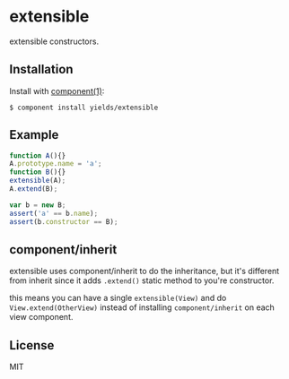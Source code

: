 
# extensible

  extensible constructors.

## Installation

  Install with [component(1)](http://component.io):

    $ component install yields/extensible

## Example

```js
function A(){}
A.prototype.name = 'a';
function B(){}
extensible(A);
A.extend(B);

var b = new B;
assert('a' == b.name);
assert(b.constructor == B);
```

## component/inherit

extensible uses component/inherit to do the inheritance,
but it's different from inherit since it adds `.extend()` static
method to you're constructor.

this means you can have a single `extensible(View)` and do `View.extend(OtherView)`
instead of installing `component/inherit` on each view component.

## License

  MIT
